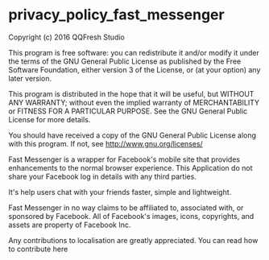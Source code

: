 # privacy_policy_fast_messenger

Copyright (c) 2016 QQFresh Studio

This program is free software: you can redistribute it and/or modify it under the terms of the GNU General Public License as published by the Free Software Foundation, either version 3 of the License, or (at your option) any later version.

This program is distributed in the hope that it will be useful, but WITHOUT ANY WARRANTY; without even the implied warranty of MERCHANTABILITY or FITNESS FOR A PARTICULAR PURPOSE. See the GNU General Public License for more details.

You should have received a copy of the GNU General Public License along with this program. If not, see http://www.gnu.org/licenses/

Fast Messenger is a wrapper for Facebook's mobile site that provides enhancements to the normal browser experience. This Application do not share your Facebook log in details with any third parties.

It's help users chat with your friends faster, simple and lightweight.

Fast Messenger in no way claims to be affiliated to, associated with, or sponsored by Facebook. All of Facebook's images, icons, copyrights, and assets are property of Facebook Inc.

Any contributions to localisation are greatly appreciated. You can read how to contribute here
